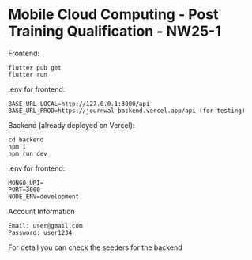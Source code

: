 # Mobile Cloud Computing - Post Training Qualification - NW25-1

Frontend:

```
flutter pub get
flutter run
```

.env for frontend:

```
BASE_URL_LOCAL=http://127.0.0.1:3000/api
BASE_URL_PROD=https://journwal-backend.vercel.app/api (for testing)
```

Backend (already deployed on Vercel):

```
cd backend
npm i
npm run dev
```

.env for frontend:

```
MONGO_URI=
PORT=3000
NODE_ENV=development
```

Account Information
```
Email: user@gmail.com
Password: user1234
```

For detail you can check the seeders for the backend